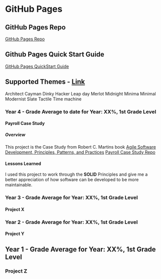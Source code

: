 # GitHub Pages
## GitHub Pages Repo
[GitHub Pages Repo](https://github.com/robertwh09/robertwh09.github.io)

## Github Pages Quick Start Guide
[GitHub Pages QuickStart Guide](https://docs.github.com/en/pages/quickstart)

## Supported Themes - [Link](https://pages.github.com/themes/)
Architect
Cayman
Dinky
Hacker
Leap day
Merlot
Midnight
Minima
Minimal
Modernist
Slate
Tactile
Time machine

### Year 4 - Grade Average to date for Year: XX%, 1st Grade Level
#### Payroll Case Study
##### Overview
This project is the Case Study from Robert C. Martins book [Agile Software Development, Principles, Patterns, and Practices](https://www.amazon.com/AGILE-SOFTWARE-DEVELOPMENT-Robert-Martin/dp/B006X8HRDQ)
[Payroll Case Study Repo](https://github.com/robertwh09/Payroll-Case-Study)
#### Lessons Learned
I used this project to work through the **SOLID** Principles and give me a better appreciation of how software can be developed to be more maintainable.

### Year 3 - Grade Average for Year: XX%, 1st Grade Level
#### Project X  

### Year 2 - Grade Average for Year: XX%, 1st Grade Level
#### Project Y

## Year 1 - Grade Average for Year: XX%, 1st Grade Level  
### Project Z
